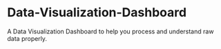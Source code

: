# Data-Visualization-Dashboard
A Data Visualization Dashboard to help you process and understand raw data properly.
